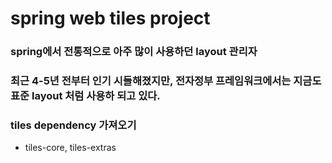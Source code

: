# spring web tiles project

### spring에서 전통적으로 아주 많이 사용하던 layout 관리자
### 최근 4-5년 전부터 인기 시들해졌지만, 전자정부 프레임워크에서는 지금도 표준 layout 처럼 사용하 되고 있다.

### tiles dependency 가져오기
* tiles-core, tiles-extras